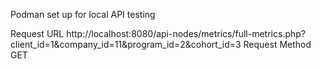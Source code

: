 Podman set up for local API testing

Request URL
http://localhost:8080/api-nodes/metrics/full-metrics.php?client_id=1&company_id=11&program_id=2&cohort_id=3
Request Method
GET
